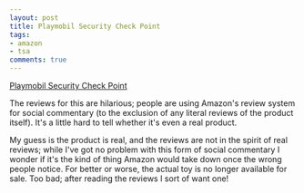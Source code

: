 ```yaml
---
layout: post
title: Playmobil Security Check Point
tags:
- amazon
- tsa
comments: true
---
```

[Playmobil Security Check Point](http://www.amazon.com/exec/obidos/ASIN/B0002CYTL2)

The reviews for this are hilarious; people are using Amazon's review system
for social commentary (to the exclusion of any literal reviews of the product
itself). It's a little hard to tell whether it's even a real product.

My guess is the product is real, and the reviews are not in the spirit of real
reviews; while I've got no problem with this form of social commentary I
wonder if it's the kind of thing Amazon would take down once the wrong people
notice. For better or worse, the actual toy is no longer available for sale.
Too bad; after reading the reviews I sort of want one!
